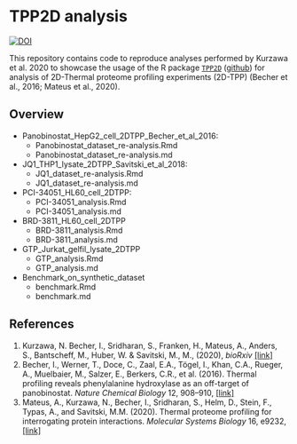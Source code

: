 # TPP2D analysis

[![DOI](https://zenodo.org/badge/250558162.svg)](https://zenodo.org/badge/latestdoi/250558162)

This repository contains code to reproduce analyses performed by Kurzawa et al. 2020 to showcase the usage of the R package [`TPP2D`](https://bioconductor.org/packages/release/bioc/html/TPP2D.html) ([github](https://github.com/nkurzaw/TPP2D)) for analysis of 2D-Thermal proteome profiling experiments (2D-TPP) (Becher et al., 2016; Mateus et al., 2020).      

## Overview
- Panobinostat_HepG2_cell_2DTPP_Becher_et_al_2016:
    - Panobinostat_dataset_re-analysis.Rmd
    - Panobinostat_dataset_re-analysis.md       
- JQ1_THP1_lysate_2DTPP_Savitski_et_al_2018:
    - JQ1_dataset_re-analysis.Rmd
    - JQ1_dataset_re-analysis.md        
- PCI-34051_HL60_cell_2DTPP:
    - PCI-34051_analysis.Rmd
    - PCI-34051_analysis.md     
- BRD-3811_HL60_cell_2DTPP
    - BRD-3811_analysis.Rmd
    - BRD-3811_analysis.md      
- GTP_Jurkat_gelfil_lysate_2DTPP
    - GTP_analysis.Rmd
    - GTP_analysis.md       
- Benchmark_on_synthetic_dataset
    - benchmark.Rmd
    - benchmark.md

## References

1. Kurzawa, N. Becher, I., Sridharan, S., Franken, H., Mateus, A., Anders, S., Bantscheff, M., Huber, W. & Savitski, M., M., (2020), *bioRxiv* [[link]](https://www.biorxiv.org/content/10.1101/2020.05.08.083709v1)
2. Becher, I., Werner, T., Doce, C., Zaal, E.A., Tögel, I., Khan, C.A., Rueger, A., Muelbaier, M., Salzer, E., Berkers, C.R., et al. (2016). Thermal profiling reveals phenylalanine hydroxylase as an off-target of panobinostat. *Nature Chemical Biology* 12, 908–910, [[link]](https://www.nature.com/articles/nchembio.2185)
3. Mateus, A., Kurzawa, N., Becher, I., Sridharan, S., Helm, D., Stein, F., Typas, A., and Savitski, M.M. (2020). Thermal proteome profiling for interrogating protein interactions. *Molecular Systems Biology* 16, e9232,  [[link]](https://www.embopress.org/doi/10.15252/msb.20199232)
